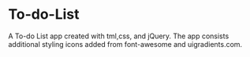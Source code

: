 # To-do-List
A To-do List app created with tml,css, and jQuery. The app consists additional styling icons added from font-awesome and uigradients.com.
